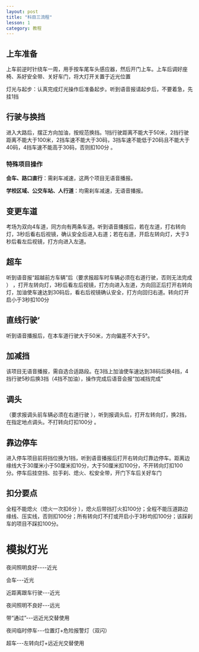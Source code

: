 ```yaml
---
layout: post
title: "科目三流程"
lesson: 1
category: 教程
---
```


## 上车准备

上车前逆时针绕车一周，用手按车尾车头感应器，然后开门上车。上车后调好座椅、系好安全带、关好车门，将大灯开关置于近光位置

灯光与起步：认真完成灯光操作后准备起步。听到语音报请起步后，不要着急，先挂1挡

## 行驶与换挡

进入大路后，摆正方向加油，按规范换挡。1挡行驶距离不能大于50米，2挡行驶距离不能大于100米，2挡车速不能大于30码，3挡车速不能低于20码且不能大于40码，4挡车速不能高于30码，否则扣100分 。

### 特殊项目操作  

**会车、路口直行**：需刹车减速，这两个项目无语音播报。  

**学校区域、公交车站、人行道**：均需刹车减速，无语音播报。

## 变更车道

考场为双向4车道，同方向有两条车道。听到语音播报后，若在左道，打右转向灯，3秒后看右后视镜，确认安全后进入右道；若在右道，开启左转向灯，大于3秒后看左后视镜，打方向进入左道。

## 超车

听到语音报“超越前方车辆”后（要求报超车时车辆必须在右道行驶，否则无法完成 ） ，打开左转向灯，3秒后看左后视镜，打方向进入左道，方向回正后打开右转向灯，加油使车速达到30码后，看右后视镜确认安全，打方向回归右道。转向灯开启小于3秒扣100分 

## 直线行驶‘

听到语音播报后，在本车道行驶大于50米，方向偏差不大于5°。

## 加减挡

该项目无语音播报，需自选合适路段。在3挡上加油使车速达到38码后换4挡，4挡行驶5秒后换3挡（4挡不加油），操作完成后语音会报“加减挡完成”

## 调头

（要求报调头前车辆必须在右道行驶 ），听到报调头后，打开左转向灯，换2挡，在指定地点调头。不打转向灯扣100分 。 

## 靠边停车

进入停车项目前将挡位换为1挡，听到语音播报后打开右转向灯靠边停车。距离边缘线大于30厘米小于50厘米扣10分，大于50厘米扣100分，不开转向灯扣100分。停车后挂空挡、拉手刹、熄火、松安全带，开门下车后关好车门

## 扣分要点

全程不能熄火（熄火一次扣6分 ），熄火后带挡打火扣100分；全程不能压道路边缘线、压实线，否则扣100分；所有转向灯不打或开启小于3秒均扣100分；该踩刹车的项目不踩扣100分。 

# 模拟灯光

夜间照明良好----近光

会车---近光

近距离跟车行驶---近光

夜间照明不良好---远光

带“通过”---远近光交替使用

夜间临时停车---位置灯+危险报警灯（双闪）

超车---左转向灯+远近光交替使用